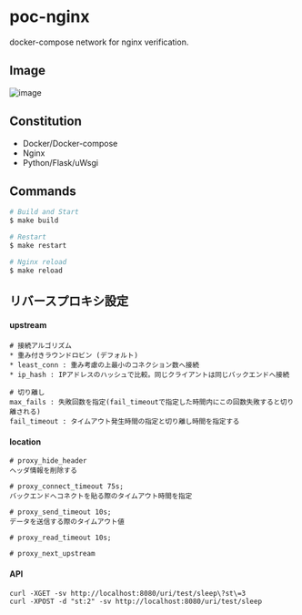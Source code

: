 # poc-nginx
docker-compose network for nginx verification.

## Image

![image](https://github.com/ryuichi1208/poc-nginx/blob/master/doc/images/image.png)

## Constitution

* Docker/Docker-compose
* Nginx
* Python/Flask/uWsgi

## Commands

``` bash
# Build and Start
$ make build

# Restart
$ make restart

# Nginx reload
$ make reload
```

## リバースプロキシ設定

#### upstream

```
# 接続アルゴリズム
* 重み付きラウンドロビン (デフォルト)
* least_conn : 重み考慮の上最小のコネクション数へ接続
* ip_hash : IPアドレスのハッシュで比較。同じクライアントは同じバックエンドへ接続

# 切り離し
max_fails : 失敗回数を指定(fail_timeoutで指定した時間内にこの回数失敗すると切り離される)
fail_timeout : タイムアウト発生時間の指定と切り離し時間を指定する
```

#### location

```
# proxy_hide_header
ヘッダ情報を削除する

# proxy_connect_timeout 75s;
バックエンドへコネクトを貼る際のタイムアウト時間を指定

# proxy_send_timeout 10s;
データを送信する際のタイムアウト値

# proxy_read_timeout 10s;

# proxy_next_upstream

```

#### API

```
curl -XGET -sv http://localhost:8080/uri/test/sleep\?st\=3
curl -XPOST -d "st:2" -sv http://localhost:8080/uri/test/sleep
```
